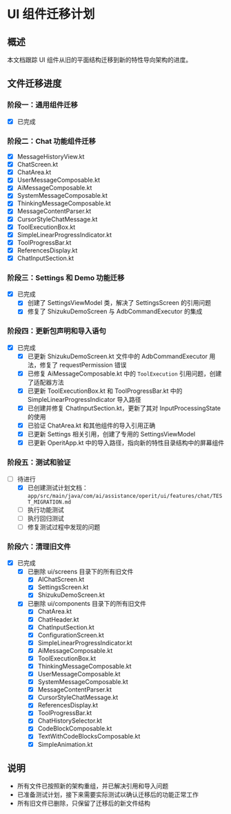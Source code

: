 # UI 组件迁移计划

## 概述

本文档跟踪 UI 组件从旧的平面结构迁移到新的特性导向架构的进度。

## 文件迁移进度

### 阶段一：通用组件迁移
- [x] 已完成

### 阶段二：Chat 功能组件迁移
- [x] MessageHistoryView.kt
- [x] ChatScreen.kt
- [x] ChatArea.kt
- [x] UserMessageComposable.kt
- [x] AiMessageComposable.kt
- [x] SystemMessageComposable.kt
- [x] ThinkingMessageComposable.kt
- [x] MessageContentParser.kt
- [x] CursorStyleChatMessage.kt
- [x] ToolExecutionBox.kt
- [x] SimpleLinearProgressIndicator.kt
- [x] ToolProgressBar.kt
- [x] ReferencesDisplay.kt
- [x] ChatInputSection.kt

### 阶段三：Settings 和 Demo 功能迁移
- [x] 已完成
  - [x] 创建了 SettingsViewModel 类，解决了 SettingsScreen 的引用问题
  - [x] 修复了 ShizukuDemoScreen 与 AdbCommandExecutor 的集成

### 阶段四：更新包声明和导入语句
- [x] 已完成
  - [x] 已更新 ShizukuDemoScreen.kt 文件中的 AdbCommandExecutor 用法，修复了 requestPermission 错误
  - [x] 已修复 AiMessageComposable.kt 中的 `ToolExecution` 引用问题，创建了适配器方法
  - [x] 已更新 ToolExecutionBox.kt 和 ToolProgressBar.kt 中的 SimpleLinearProgressIndicator 导入路径
  - [x] 已创建并修复 ChatInputSection.kt，更新了其对 InputProcessingState 的使用
  - [x] 已验证 ChatArea.kt 和其他组件的导入引用正确
  - [x] 已更新 Settings 相关引用，创建了专用的 SettingsViewModel
  - [x] 已更新 OperitApp.kt 中的导入路径，指向新的特性目录结构中的屏幕组件

### 阶段五：测试和验证
- [ ] 待进行
  - [x] 已创建测试计划文档：`app/src/main/java/com/ai/assistance/operit/ui/features/chat/TEST_MIGRATION.md`
  - [ ] 执行功能测试
  - [ ] 执行回归测试
  - [ ] 修复测试过程中发现的问题

### 阶段六：清理旧文件
- [x] 已完成
  - [x] 已删除 ui/screens 目录下的所有旧文件
    - [x] AIChatScreen.kt
    - [x] SettingsScreen.kt
    - [x] ShizukuDemoScreen.kt
  - [x] 已删除 ui/components 目录下的所有旧文件
    - [x] ChatArea.kt
    - [x] ChatHeader.kt
    - [x] ChatInputSection.kt
    - [x] ConfigurationScreen.kt
    - [x] SimpleLinearProgressIndicator.kt
    - [x] AiMessageComposable.kt
    - [x] ToolExecutionBox.kt
    - [x] ThinkingMessageComposable.kt
    - [x] UserMessageComposable.kt
    - [x] SystemMessageComposable.kt
    - [x] MessageContentParser.kt
    - [x] CursorStyleChatMessage.kt
    - [x] ReferencesDisplay.kt
    - [x] ToolProgressBar.kt
    - [x] ChatHistorySelector.kt
    - [x] CodeBlockComposable.kt
    - [x] TextWithCodeBlocksComposable.kt
    - [x] SimpleAnimation.kt

## 说明
- 所有文件已按照新的架构重组，并已解决引用和导入问题
- 已准备测试计划，接下来需要实际测试以确认迁移后的功能正常工作
- 所有旧文件已删除，只保留了迁移后的新文件结构 